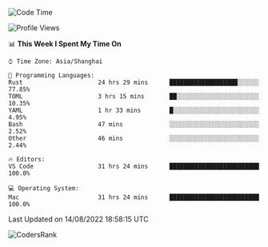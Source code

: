 <!--START_SECTION:waka-->
![Code Time](http://img.shields.io/badge/Code%20Time-1%2C621%20hrs%205%20mins-blue)

![Profile Views](http://img.shields.io/badge/Profile%20Views-51-blue)

📊 **This Week I Spent My Time On** 

```text
⌚︎ Time Zone: Asia/Shanghai

💬 Programming Languages: 
Rust                     24 hrs 29 mins      ███████████████████░░░░░░   77.85% 
TOML                     3 hrs 15 mins       ██░░░░░░░░░░░░░░░░░░░░░░░   10.35% 
YAML                     1 hr 33 mins        █░░░░░░░░░░░░░░░░░░░░░░░░   4.95% 
Bash                     47 mins             ░░░░░░░░░░░░░░░░░░░░░░░░░   2.52% 
Other                    46 mins             ░░░░░░░░░░░░░░░░░░░░░░░░░   2.44%

🔥 Editors: 
VS Code                  31 hrs 24 mins      █████████████████████████   100.0%

💻 Operating System: 
Mac                      31 hrs 24 mins      █████████████████████████   100.0%

```


 Last Updated on 14/08/2022 18:58:15 UTC
<!--END_SECTION:waka-->

![CodersRank](https://cr-skills-chart-widget.azurewebsites.net/api/api?username=BugenZhao&padding=16&tooltip=true&branding=false&sort-by-score=true&skills=Rust%2C%20Swift%2C%20C%2C%20TypeScript%2C%20Java%2C%20Go%2C%20Dart%2C%20C%2B%2B%2C%20Python%2C%20Assembly%2C%20Shell%2C%20Kotlin)
